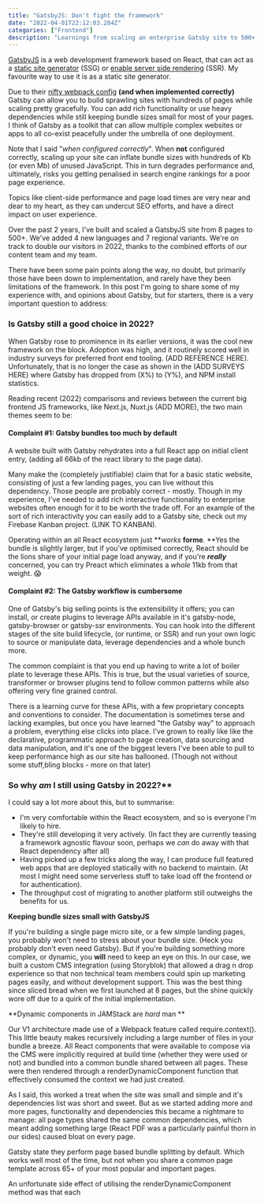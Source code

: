 ```yaml
---
title: "GatsbyJS: Don't fight the framework"
date: "2022-04-01T22:12:03.284Z"
categories: ["Frontend"]
description: "Learnings from scaling an enterprise Gatsby site to 500+ pages."
---
```


[GatsbyJS](https://www.gatsbyjs.com) is a web development framework based on
React, that can act as a
[static site generator](https://www.gatsbyjs.com/docs/glossary/static-site-generator/)
(SSG) or
[enable server side rendering](https://www.gatsbyjs.com/docs/glossary/static-site-generator/)
(SSR). My favourite way to use it is as a static site generator.

Due to their
[nifty webpack config](https://github.com/gatsbyjs/gatsby/blob/master/packages/gatsby/src/utils/webpack.config.js)
**(and when implemented correctly)** Gatsby can allow you to build sprawling
sites with hundreds of pages while scaling pretty gracefully. You can add rich
functionality or use heavy dependencies while still keeping bundle sizes small
for most of your pages. I think of Gatsby as a toolkit that can allow multiple
complex websites or apps to all co-exist peacefully under the umbrella of one
deployment.

Note that I said "_when configured correctly_". When **not** configured
correctly, scaling up your site can inflate bundle sizes with hundreds of Kb (or
even Mb) of unused JavaScript. This in turn degrades performance and,
ultimately, risks you getting penalised in search engine rankings for a poor
page experience.

Topics like client-side performance and page load times are very near and dear
to my heart, as they can undercut SEO efforts, and have a direct impact on user
experience.

Over the past 2 years, I've built and scaled a GatsbyJS site from 8 pages to
500+. We've added 4 new languages and 7 regional variants. We're on track to
double our visitors in 2022, thanks to the combined efforts of our content team
and my team.

There have been some pain points along the way, no doubt, but primarily those
have been down to implementation, and rarely have they been limitations of the
framework. In this post I'm going to share some of my experience with, and
opinions about Gatsby, but for starters, there is a very important question to
address:

### Is Gatsby still a good choice in 2022?

When Gatsby rose to prominence in its earlier versions, it was the cool new
framework on the block. Adoption was high, and it routinely scored well in
industry surveys for preferred front end tooling. (ADD REFERENCE HERE).
Unfortunately, that is no longer the case as shown in the (ADD SURVEYS HERE)
where Gatsby has dropped from (X%) to (Y%), and NPM install statistics.

Reading recent (2022) comparisons and reviews between the current big frontend
JS frameworks, like Next.js, Nuxt.js (ADD MORE), the two main themes seem to be:

#### Complaint #1: Gatsby bundles too much by default

A website built with Gatsby rehydrates into a full React app on initial client
entry, (adding all 66kb of the react library to the page data).

Many make the (completely justifiable) claim that for a basic static website,
consisting of just a few landing pages, you can live without this dependency.
Those people are probably correct - mostly. Though in my experience, I've needed
to add rich interactive functionality to enterprise websites often enough for it
to be worth the trade off. For an example of the sort of rich interactivity you
can easily add to a Gatsby site, check out my Firebase Kanban project. (LINK TO
KANBAN).

Operating within an all React ecosystem just **_works_ **forme**_._ **Yes the
bundle is slightly larger, but if you've optimised correctly, React should be
the lions share of your initial page load anyway, and if you're **_really_**
concerned, you can try Preact which eliminates a _whole_ 11kb from that weight.
😱

#### Complaint #2: The Gatsby workflow is cumbersome

One of Gatsby's big selling points is the extensibility it offers; you can
install, or create plugins to leverage APIs available in it's gatsby-node,
gatsby-browser or gatsby-ssr environments. You can hook into the different
stages of the site build lifecycle, (or runtime, or SSR) and run your own logic
to source or manipulate data, leverage dependencies and a whole bunch more.

The common complaint is that you end up having to write a lot of boiler plate to
leverage these APIs. This is true, but the usual varieties of source,
transformer or browser plugins tend to follow common patterns while also
offering very fine grained control.

There is a learning curve for these APIs, with a few proprietary concepts and
conventions to consider. The documentation is sometimes terse and lacking
examples, but once you have learned "the Gatsby way" to approach a problem,
everything else clicks into place. I've grown to really like like the
declarative, programmatic approach to page creation, data sourcing and data
manipulation, and it's one of the biggest levers I've been able to pull to keep
performance high as our site has ballooned. (Though not without some stuff,bling
blocks - more on that later)

### So why _am_ I still using Gatsby in 2022?\*\*

I could say a lot more about this, but to summarise:

- I'm very comfortable within the React ecosystem, and so is everyone I'm likely
  to hire.
- They're still developing it very actively. (In fact they are currently teasing
  a framework agnostic flavour soon, perhaps we _can_ do away with that React
  dependency after all)
- Having picked up a few tricks along the way, I can produce full featured web
  apps that are deployed statically with no backend to maintain. (At most I
  might need some serverless stuff to take load off the frontend or for
  authentication).
- The throughput cost of migrating to another platform still outweighs the
  benefits for us.

**Keeping bundle sizes small with GatsbyJS**

If you're building a single page micro site, or a few simple landing pages, you
probably won't need to stress about your bundle size. (Heck you probably don't
even need Gatsby). But if you're building something more complex, or dynamic,
you **will** need to keep an eye on this. In our case, we built a custom CMS
integration (using Storyblok) that allowed a drag n drop experience so that non
technical team members could spin up marketing pages easily, and without
development support. This was the best thing since sliced bread when we first
launched at 8 pages, but the shine quickly wore off due to a quirk of the
initial implementation.

**Dynamic components in JAMStack are _hard_ man **

Our V1 architecture made use of a Webpack feature called require.context(). This
little beauty makes recursively including a large number of files in your bundle
a breeze. All React components that were available to compose via the CMS were
implicitly required at build time (whether they were used or not) and bundled
into a common bundle shared between all pages. These were then rendered through
a renderDynamicComponent function that effectively consumed the context we had
just created.

As I said, this worked a treat when the site was small and simple and it's
dependencies list was short and sweet. But as we started adding more and more
pages, functionality and dependencies this became a nightmare to manage: all
page types shared the same common dependencies, which meant adding something
large (React PDF was a particularly painful thorn in our sides) caused bloat on
every page.

Gatsby state they perform page based bundle splitting by default. Which works
well most of the time, but not when you share a common page template across 65+
of your most popular and important pages.

An unfortunate side effect of utilising the renderDynamicComponent method was
that each
